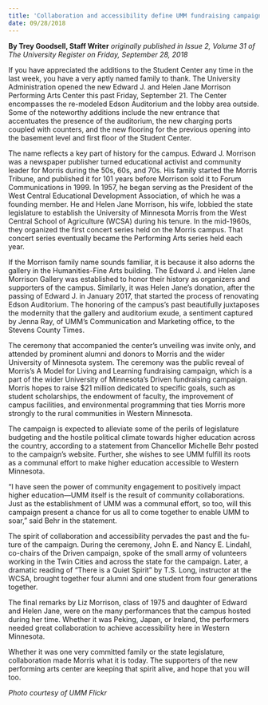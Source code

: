 ```yaml
---
title: 'Collaboration and accessibility define UMM fundraising campaign'
date: 09/28/2018
---
```


**By Trey Goodsell, Staff Writer**  _originally published in Issue 2, Volume 31 of The University Register on Friday, September 28, 2018_

If you have appreciated the additions to the Student Center any time in the last week, you have a very aptly named family to thank.
The University Administration opened the new Edward J. and Helen Jane Morrison Performing Arts Center this past Friday, September 21. The Center encompasses the re-modeled Edson Auditorium and the lobby area outside. Some of the noteworthy additions include the new entrance that accentuates the presence of the auditorium, the new charging ports coupled with counters, and the new flooring for the previous opening into the basement level and first floor of the Student Center.

The name reflects a key part of history for the campus. Edward J. Morrison was a newspaper publisher turned educational activist and community leader for Morris during the 50s, 60s, and 70s. His family started the Morris Tribune, and published it for 101 years before Morrison sold it to Forum Communications in 1999. In 1957, he began serving as the President of the West Central Educational Development Association, of which he was a founding member. He and Helen Jane Morrison, his wife, lobbied the state legislature to establish the University of Minnesota Morris from the West Central School of Agriculture (WCSA) during his tenure. In the mid-1960s, they organized the first concert series held on the Morris campus. That concert series eventually became the Performing Arts series held each year. 

If the Morrison family name sounds familiar, it is because it also adorns the gallery in the Humanities-Fine Arts building. The Edward J. and Helen Jane Morrison Gallery was established to honor their history as organizers and supporters of the campus. Similarly, it was Helen Jane’s donation, after the passing of Edward J. in January 2017, that started the process of renovating Edson Auditorium. The honoring of the campus’s past beautifully juxtaposes the modernity that the gallery and auditorium exude, a sentiment captured by Jenna Ray, of UMM’s Communication and Marketing office, to the Stevens County Times. 

The ceremony that accompanied the center’s unveiling was invite only, and attended by prominent alumni and donors to Morris and the wider University of Minnesota system. The ceremony was the public reveal of Morris’s A Model for Living and Learning fundraising campaign, which is a part of the wider University of Minnesota’s Driven fundraising campaign. Morris hopes to raise $21 million dedicated to specific goals, such as student scholarships, the endowment of faculty, the improvement of campus facilities, and environmental programming that ties Morris more strongly to the rural communities in Western Minnesota.

The campaign is expected to alleviate some of the perils of legislature budgeting and the hostile political climate towards higher education across the country, according to a statement from Chancellor Michelle Behr posted to the campaign’s website. Further, she wishes to see UMM fulfill its roots as a communal effort to make higher education accessible to Western Minnesota.

“I have seen the power of community engagement to positively impact higher education—UMM itself is the result of community collaborations. Just as the establishment of UMM was a communal effort, so too, will this campaign present a chance for us all to come together to enable UMM to soar,” said Behr in the statement.

The spirit of collaboration and accessibility pervades the past and the fu- ture of the campaign. During the ceremony, John E. and Nancy E. Lindahl, co-chairs of the Driven campaign, spoke of the small army of volunteers working in the Twin Cities and across the state for the campaign. Later, a dramatic reading of “There is a Quiet Spirit” by T.S. Long, instructor at the WCSA, brought together four alumni and one student from four generations together.

The final remarks by Liz Morrison, class of 1975 and daughter of Edward and Helen Jane, were on the many performances that the campus hosted during her time. Whether it was Peking, Japan, or Ireland, the performers needed great collaboration to achieve accessibility here in Western Minnesota.

Whether it was one very committed family or the state legislature, collaboration made Morris what it is today. The supporters of the new performing arts center are keeping that spirit alive, and hope that you will too.

_Photo courtesy of UMM Flickr_